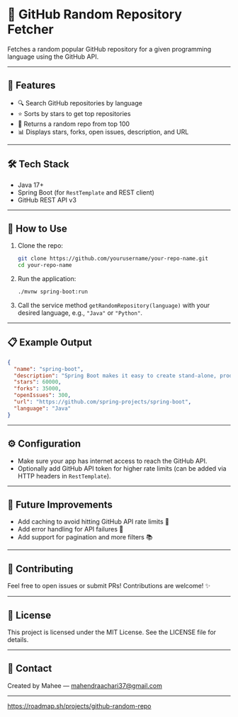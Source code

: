 # 🚀 GitHub Random Repository Fetcher

Fetches a random popular GitHub repository for a given programming language using the GitHub API.

---

## 🎯 Features

* 🔍 Search GitHub repositories by language
* ⭐ Sorts by stars to get top repositories
* 🎲 Returns a random repo from top 100
* 📊 Displays stars, forks, open issues, description, and URL

---

## 🛠️ Tech Stack

* Java 17+
* Spring Boot (for `RestTemplate` and REST client)
* GitHub REST API v3

---

## 🚀 How to Use

1. Clone the repo:

   ```bash
   git clone https://github.com/yourusername/your-repo-name.git
   cd your-repo-name
   ```

2. Run the application:

   ```bash
   ./mvnw spring-boot:run
   ```

3. Call the service method `getRandomRepository(language)` with your desired language, e.g., `"Java"` or `"Python"`.

---

## 📋 Example Output

```json
{
  "name": "spring-boot",
  "description": "Spring Boot makes it easy to create stand-alone, production-grade Spring based Applications.",
  "stars": 60000,
  "forks": 35000,
  "openIssues": 300,
  "url": "https://github.com/spring-projects/spring-boot",
  "language": "Java"
}
```

---

## ⚙️ Configuration

* Make sure your app has internet access to reach the GitHub API.
* Optionally add GitHub API token for higher rate limits (can be added via HTTP headers in `RestTemplate`).

---

## 🚧 Future Improvements

* Add caching to avoid hitting GitHub API rate limits 🔄
* Add error handling for API failures 🚨
* Add support for pagination and more filters 📚

---

## 🙌 Contributing

Feel free to open issues or submit PRs! Contributions are welcome! ✨

---

## 📄 License

This project is licensed under the MIT License. See the LICENSE file for details.

---

## 🤝 Contact

Created by Mahee — [mahendraachari37@gmail.com](mailto:mahendraachari37@gmail.com)

---
https://roadmap.sh/projects/github-random-repo
